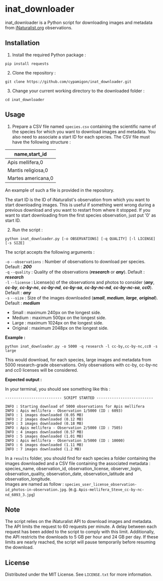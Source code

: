 # inat_downloader

inat_downloader is a Python script for downloading images and metadata from [iNaturalist.org](https://www.inaturalist.org/ "iNaturalist's Homepage") observations.  

## Installation


1. Install the required Python package : 
```
pip install requests
```
2. Clone the repository : 
```
git clone https://github.com/cypamigon/inat_downloader.git
```
3. Change your current working directory to the downloaded folder : 
```
cd inat_downloader
```

## Usage 

1. Prepare a CSV file named `species.csv` containing the scientific name of the species for which you want to download images and metadata. You also need to associate a start ID for each species. The CSV file must have the following structure :

| name,start_id       |
|---------------------|
|Apis mellifera,0     |
|Mantis religiosa,0   |
|Martes americana,0   |

An example of such a file is provided in the repository.

The start ID is the ID of iNaturalist's observation from which you want to start downloading images. This is useful if something went wrong during a previous download and you want to restart from where it stopped. If you want to start downloading from the first species observation, just put '0' as start ID.

2. Run the script : 

```
python inat_downloader.py [-o OBSERVATIONS] [-q QUALITY] [-l LICENSE] [-s SIZE] 
``` 

The script accepts the following arguments :

`-o` `--observations` : Number of observations to download per species. Default : **_200_**  
`-q` `--quality` : Quality of the observations (**_research_** or **_any_**). Default : **_research_**  
`-l` `--license` : License(s) of the observations and photos to consider  (**_any_**, **_cc-by_**, **_cc-by-nc_**, **_cc-by-nd_**, **_cc-by-sa_**, **_cc-by-nc-nd_**, **_cc-by-nc-sa_**, **_cc0_**). Default : **_any_**  
`-s` `--size` : Size of the images downloaded (**_small_**, **_medium_**, **_large_**, **_original_**). Default : **_medium_**  
* Small :  maximum 240px on the longest side.
* Medium : maximum 500px on the longest side.
* Large : maximum 1024px on the longest side.
* Original : maximum 2048px on the longest side.  


**Example :**
```
python inat_downloader.py -o 5000 -q research -l cc-by,cc-by-nc,cc0 -s large
```
This would download, for each species, large images and metadata from 5000 research-grade observations. Only observations with cc-by, cc-by-nc and cc0 licenses will be considered.

**Expected output :**

In your terminal, you should see something like this : 

``` 
-------------------------- SCRIPT STARTED --------------------------

INFO : Starting download of 5000 observations for Apis mellifera
INFO : Apis mellifera - Observation 1/5000 (ID : 6093)
INFO : 1 images downloaded (0.05 MB)
INFO : 2 images downloaded (0.12 MB)
INFO : 3 images downloaded (0.18 MB)
INFO : Apis mellifera - Observation 2/5000 (ID : 7505)
INFO : 4 images downloaded (0.57 MB)
INFO : 5 images downloaded (1.01 MB)
INFO : Apis mellifera - Observation 3/5000 (ID : 10000)
INFO : 6 images downloaded (1.11 MB)
INFO : 7 images downloaded (1.2 MB)
```

In a `results` folder, you should find for each species a folder containing the images downloaded and a CSV file containing the associated metadata : species_name, observation_id, observation_license, observer_login, observation_quality, observation_date, observation_latitude and observation_longitude.  
Images are named as follow : `species_user_license_observation-id_photos-in-observation.jpg`. (e.g. `Apis-mellifera_Steve_cc-by-nc-nd_6093_3.jpg`)


## Note

The script relies on the iNaturalist API to download images and metadata. The API limits the request to 60 requests per minute. A delay between each request has been added to the script to comply with this limit. Additionally, the API restricts the downloads to 5 GB per hour and 24 GB per day. If these limits are nearly reached, the script will pause temporarily before resuming the download.

## License 

Distributed under the MIT License. See `LICENSE.txt` for more information.